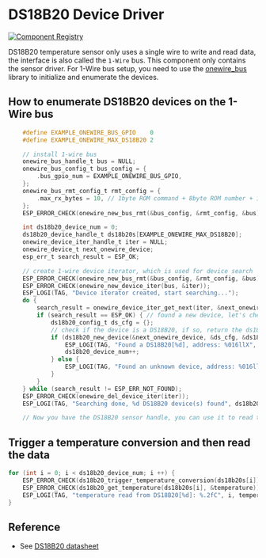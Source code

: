 # DS18B20 Device Driver

[![Component Registry](https://components.espressif.com/components/espressif/ds18b20/badge.svg)](https://components.espressif.com/components/espressif/ds18b20)

DS18B20 temperature sensor only uses a single wire to write and read data, the interface is also called the `1-Wire` bus. This component only contains the sensor driver. For 1-Wire bus setup, you need to use the [onewire_bus](https://components.espressif.com/components/espressif/onewire_bus) library to initialize and enumerate the devices.

## How to enumerate DS18B20 devices on the 1-Wire bus

```c
    #define EXAMPLE_ONEWIRE_BUS_GPIO    0
    #define EXAMPLE_ONEWIRE_MAX_DS18B20 2

    // install 1-wire bus
    onewire_bus_handle_t bus = NULL;
    onewire_bus_config_t bus_config = {
        .bus_gpio_num = EXAMPLE_ONEWIRE_BUS_GPIO,
    };
    onewire_bus_rmt_config_t rmt_config = {
        .max_rx_bytes = 10, // 1byte ROM command + 8byte ROM number + 1byte device command
    };
    ESP_ERROR_CHECK(onewire_new_bus_rmt(&bus_config, &rmt_config, &bus));

    int ds18b20_device_num = 0;
    ds18b20_device_handle_t ds18b20s[EXAMPLE_ONEWIRE_MAX_DS18B20];
    onewire_device_iter_handle_t iter = NULL;
    onewire_device_t next_onewire_device;
    esp_err_t search_result = ESP_OK;

    // create 1-wire device iterator, which is used for device search
    ESP_ERROR_CHECK(onewire_new_bus_rmt(&bus_config, &rmt_config, &bus));
    ESP_ERROR_CHECK(onewire_new_device_iter(bus, &iter));
    ESP_LOGI(TAG, "Device iterator created, start searching...");
    do {
        search_result = onewire_device_iter_get_next(iter, &next_onewire_device);
        if (search_result == ESP_OK) { // found a new device, let's check if we can upgrade it to a DS18B20
            ds18b20_config_t ds_cfg = {};
            // check if the device is a DS18B20, if so, return the ds18b20 handle
            if (ds18b20_new_device(&next_onewire_device, &ds_cfg, &ds18b20s[ds18b20_device_num]) == ESP_OK) {
                ESP_LOGI(TAG, "Found a DS18B20[%d], address: %016llX", ds18b20_device_num, next_onewire_device.address);
                ds18b20_device_num++;
            } else {
                ESP_LOGI(TAG, "Found an unknown device, address: %016llX", next_onewire_device.address);
            }
        }
    } while (search_result != ESP_ERR_NOT_FOUND);
    ESP_ERROR_CHECK(onewire_del_device_iter(iter));
    ESP_LOGI(TAG, "Searching done, %d DS18B20 device(s) found", ds18b20_device_num);

    // Now you have the DS18B20 sensor handle, you can use it to read the temperature
```

## Trigger a temperature conversion and then read the data

```c
for (int i = 0; i < ds18b20_device_num; i ++) {
    ESP_ERROR_CHECK(ds18b20_trigger_temperature_conversion(ds18b20s[i]));
    ESP_ERROR_CHECK(ds18b20_get_temperature(ds18b20s[i], &temperature));
    ESP_LOGI(TAG, "temperature read from DS18B20[%d]: %.2fC", i, temperature);
}
```

## Reference

* See [DS18B20 datasheet](https://www.analog.com/media/en/technical-documentation/data-sheets/ds18b20.pdf)

